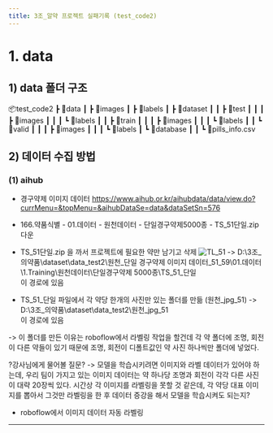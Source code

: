 ```yaml
---
title: 3조_알약 프로젝트 실패기록 (test_code2)
---
```

# 1. data
## 1) data 폴더 구조
📦test_code2
 ┣ 📂data
 ┃ ┣ 📂images
 ┃ ┣ 📂labels
 ┃ ┣ 📂dataset
 ┃ ┃ ┣ 📂test
 ┃ ┃ ┃ ┣ 📂images
 ┃ ┃ ┃ ┗ 📂labels
 ┃ ┃ ┣ 📂train
 ┃ ┃ ┃ ┣ 📂images
 ┃ ┃ ┃ ┗ 📂labels
 ┃ ┃ ┗ 📂valid
 ┃ ┃ ┃ ┣ 📂images
 ┃ ┃ ┃ ┗ 📂labels
 ┃ ┗ 📂database
 ┃ ┃ ┗ 📜pills_info.csv


## 2) 데이터 수집 방법
### (1) aihub
* 경구약제 이미지 데이터
https://www.aihub.or.kr/aihubdata/data/view.do?currMenu=&topMenu=&aihubDataSe=data&dataSetSn=576

* 166.약품식별 - 01.데이터 - 원천데이터 - 단일경구약제5000종 - TS_51단일.zip 다운

* TS_51단일.zip 을 까서 프로젝트에 필요한 약만 남기고 삭제
![TL_51]()
-> D:\3조_의약품\dataset\data_test2\원천_단일 경구약제 이미지 데이터_51_59\01.데이터\1.Training\원천데이터\단일경구약제 5000종\TS_51_단일 \
이 경로에 있음

* TS_51_단일 파일에서 각 약당 한개의 사진만 있는 폴더를 만듦 (원천_jpg_51)
-> D:\3조_의약품\dataset\data_test2\원천_jpg_51 \
이 경로에 있음

-> 이 폴더를 만든 이유는 roboflow에서 라벨링 작업을 할건데 각 약 폴더에 조명, 회전이 다른 약들이 있기 때문에 조명, 회전이 디폴트값인 약 사진 하나씩만 폴더에 넣었다.

?강사님에게 물어볼 질문? 
-> 모델을 학습시키려면 이미지와 라벨 데이터가 있어야 하는데, 우리 팀이 가지고 있는 이미지 데이터는 약 하나당 조명과 회전이 각각 다른 사진이 대략 20장씩 있다. 시간상 각 이미지를 라벨링을 못할 것 같은데, 각 약당 대표 이미지를 뽑아서 그것만 라벨링을 한 후 데이터 증강을 해서 모델을 학습시켜도 되는지? 

* roboflow에서 이미지 데이터 자동 라벨링




























---